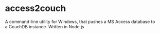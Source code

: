 access2couch
============

A command-line utility for Windows, that pushes a MS Access database to a CouchDB instance. Written in Node.js